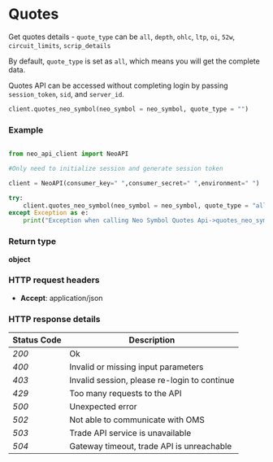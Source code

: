 # **Quotes**
Get quotes details - `quote_type` can be `all`, `depth`, `ohlc`, `ltp`, `oi`, `52w`, `circuit_limits`, `scrip_details` <br/>

By default, `quote_type` is set as `all`, which means you will get the complete data.<br/>

Quotes API can be accessed without completing login by passing `session_token`, `sid`, and `server_id`.

```python
client.quotes_neo_symbol(neo_symbol = neo_symbol, quote_type = "")
```
### Example

```python

from neo_api_client import NeoAPI

#Only need to initialize session and generate session token

client = NeoAPI(consumer_key=" ",consumer_secret=" ",environment=" ")

try:
    client.quotes_neo_symbol(neo_symbol = neo_symbol, quote_type = "all")
except Exception as e:
    print("Exception when calling Neo Symbol Quotes Api->quotes_neo_symbol: %s\n" % e)
```

### Return type

**object**

### HTTP request headers

 - **Accept**: application/json


### HTTP response details
| Status Code | Description                                  |
|-------------|----------------------------------------------|
| *200*       | Ok                                           |
| *400*       | Invalid or missing input parameters          |
| *403*       | Invalid session, please re-login to continue |
| *429*       | Too many requests to the API                 |
| *500*       | Unexpected error                             |
| *502*       | Not able to communicate with OMS             |
| *503*       | Trade API service is unavailable             |
| *504*       | Gateway timeout, trade API is unreachable    |



